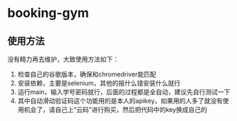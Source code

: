 # booking-gym
## 使用方法
没有精力再去维护，大致使用方法如下：
1. 检查自己的谷歌版本，确保和chromedriver能匹配
2. 安装依赖，主要是selenium，其他的报什么错安装什么就行
3. 运行main，输入学号密码就行，后面的过程都是全自动，建议先自行测试一下
4. 其中自动滑动验证码这个功能用的是本人的apikey，如果用的人多了就没有使用机会了，请自己上“云码”进行购买，然后把代码中的key换成自己的
